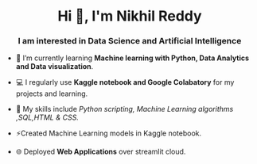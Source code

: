<h1 align="center">Hi 👋, I'm Nikhil Reddy </h1>
<h3 align="center">I am interested in Data Science and Artificial Intelligence</h3>

- 🌱 I’m currently learning **Machine learning with Python, Data Analytics and Data visualization**.

- 💻  I regularly use **Kaggle notebook and Google Colabatory** for my projects and learning.

- 🎯 My skills include *Python scripting, Machine Learning algorithms ,SQL,HTML & CSS.*

- ⚡Created Machine Learning models in Kaggle notebook.

- 🌐 Deployed **Web Applications** over streamlit cloud.

<p align="left">
</p>
